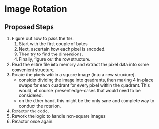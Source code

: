 # Image Rotation

## Proposed Steps

1. Figure out how to pass the file.
	1. Start with the first couple of bytes.
	2. Next, ascertain how each pixel is encoded.
	3. Then try to find the dimensions.
	4. Finally, figure out the row structure.
2. Read the entire file into memory and extract the pixel data into some convenient structure.
3. Rotate the pixels within a square image (into a new structure).
	- consider dividing the image into quadrants, then making 4 in-place swaps for each quadrant for every pixel within the quadrant. This would, of course, present edge-cases that would need to be considered.
	- on the other hand, this might be the only sane and complete way to conduct the rotation.
4. Refactor the code.
5. Rework the logic to handle non-square images.
6. Refactor once again.

